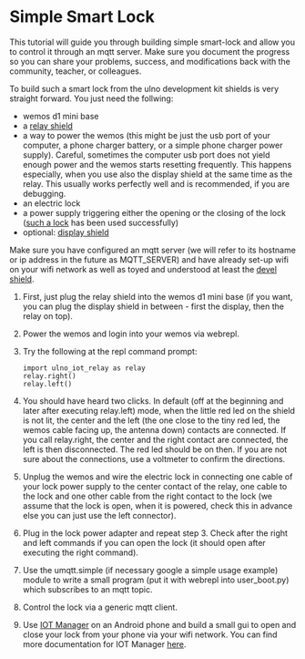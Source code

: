 # Simple Smart Lock
This tutorial will guide you through building simple smart-lock
and allow you to control it through an mqtt server.
Make sure you document the progress so you can share your problems, success,
and modifications back with the community, teacher, or colleagues.

To build such a smart lock from the ulno development kit shields
is very straight forward.
You just need the follwing:
- wemos d1 mini base
- a [relay shield](../../shields/relay/README.md)
- a way to power the wemos (this might be just the usb port of your computer, 
  a phone charger battery, or a simple phone charger power supply).
  Careful, sometimes the computer usb port does not yield enough power and the
  wemos starts resetting frequently. This happens especially, when you use
  also the display shield at the same time as the relay. This usually works
  perfectly well and is recommended, if you are debugging.
- an electric lock
- a power supply triggering either the opening or the closing of the lock
  ([such a  lock](https://www.aliexpress.com/item/Electric-Strike-Door-Lock-For-Access-Control-System-New-Fail-safe-fail-secure-5YOA-Brand-New/2044042957.html?ws_ab_test=searchweb0_0,searchweb201602_5_10056_10065_10068_10055_10054_10069_10059_10078_10079_10073_10017_10080_10070_10082_10081_10060_10061_10052_10062_10053_10050_10051,searchweb201603_4&btsid=182056bb-eaa0-434c-8256-dac4c562c6d7)
  has been used successfully)
- optional: [display shield](../../shields/display/README.md)

Make sure you have configured an mqtt server (we will refer to its hostname or
ip address in the future as MQTT_SERVER) and have already set-up wifi on your
wifi network as well as toyed and understood at least the 
[devel shield](../../shields/devel/Readme.md).

1. First, just plug the relay shield into the wemos d1 mini base
   (if you want, you can plug the display shield in between - first
   the display, then the relay on top).
2. Power the wemos and login into your wemos via webrepl.
3. Try the following at the repl command prompt:

   ```
   import ulno_iot_relay as relay
   relay.right()
   relay.left()
   ```

4. You should have heard two clicks.
   In default (off at the beginning and later after executing relay.left) mode, 
   when the little red led on the shield
   is not lit, the center and the left (the one close to the tiny red led, the 
   wemos cable facing up, the antenna down) contacts are connected. 
   If you call relay.right, the center and the right contact are connected,
   the left is then disconnected. The red led should be on then. If you are 
   not sure about the connections, use a voltmeter to confirm the directions.
5. Unplug the wemos and wire the electric lock in connecting one cable of your
   lock power supply to the center contact of the relay, one cable to the lock
   and one other cable from the right contact to the lock (we assume that the
   lock is open, when it is powered, check this in advance else you can just
   use the left connector).
6. Plug in the lock power adapter and repeat step 3. Check after the right and
   left commands if you can open the lock (it should open after executing the
   right command).
7. Use the umqtt.simple (if necessary google a simple usage example) module 
   to write a small program (put it with webrepl into user_boot.py) 
   which subscribes to an mqtt topic.
8. Control the lock via a generic mqtt client.
9. Use [IOT Manager](https://play.google.com/store/apps/details?id=ru.esp8266.iotmanager)
   on an Android phone and build a small gui to open and close
   your lock from your phone via your wifi network. You can find more
   documentation for IOT Manager [here](http://esp8266.ru/iotmanager/).
